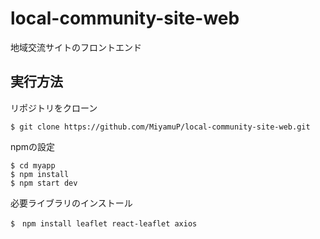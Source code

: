 # local-community-site-web
地域交流サイトのフロントエンド

## 実行方法
リポジトリをクローン
```
$ git clone https://github.com/MiyamuP/local-community-site-web.git
```
npmの設定
```
$ cd myapp
$ npm install
$ npm start dev
```
必要ライブラリのインストール
```
$　npm install leaflet react-leaflet axios
```
